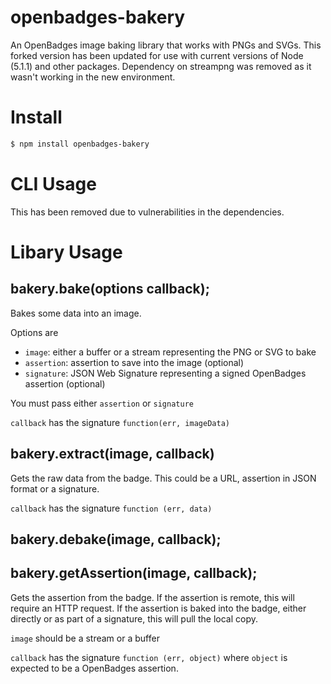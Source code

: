 # openbadges-bakery
An OpenBadges image baking library that works with PNGs and SVGs. This forked version has been updated for use with current versions of Node (5.1.1) and other packages. Dependency on streampng was removed as it wasn't working in the new environment.

# Install
```bash
$ npm install openbadges-bakery
```
# CLI Usage

This has been removed due to vulnerabilities in the dependencies.

# Libary Usage

## bakery.bake(options callback);

Bakes some data into an image.

Options are
- `image`: either a buffer or a stream representing the PNG or SVG to bake
- `assertion`: assertion to save into the image (optional)
- `signature`: JSON Web Signature representing a signed OpenBadges assertion (optional)

You must pass either `assertion` or `signature`

`callback` has the signature `function(err, imageData)`

## bakery.extract(image, callback)

Gets the raw data from the badge. This could be a URL, assertion in JSON format or a signature.

`callback` has the signature `function (err, data)`

## bakery.debake(image, callback);
## bakery.getAssertion(image, callback);

Gets the assertion from the badge. If the assertion is remote, this will require an HTTP request. If the assertion is baked into the badge, either directly or as part of a signature, this will pull the local copy.

`image` should be a stream or a buffer

`callback` has the signature `function (err, object)` where `object` is expected to be a OpenBadges assertion.
